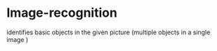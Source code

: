 # Image-recognition
identifies basic objects  in the given picture (multiple objects in a single image )
